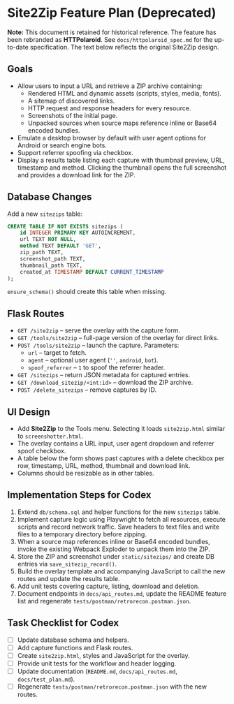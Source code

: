 # Site2Zip Feature Plan (Deprecated)

**Note:** This document is retained for historical reference. The feature has been rebranded as **HTTPolaroid**. See `docs/httpolaroid_spec.md` for the up-to-date specification. The text below reflects the original Site2Zip design.

## Goals
- Allow users to input a URL and retrieve a ZIP archive containing:
  - Rendered HTML and dynamic assets (scripts, styles, media, fonts).
  - A sitemap of discovered links.
  - HTTP request and response headers for every resource.
  - Screenshots of the initial page.
  - Unpacked sources when source maps reference inline or Base64 encoded bundles.
- Emulate a desktop browser by default with user agent options for Android or search engine bots.
- Support referrer spoofing via checkbox.
- Display a results table listing each capture with thumbnail preview, URL, timestamp and method. Clicking the thumbnail opens the full screenshot and provides a download link for the ZIP.

## Database Changes
Add a new `sitezips` table:
```sql
CREATE TABLE IF NOT EXISTS sitezips (
    id INTEGER PRIMARY KEY AUTOINCREMENT,
    url TEXT NOT NULL,
    method TEXT DEFAULT 'GET',
    zip_path TEXT,
    screenshot_path TEXT,
    thumbnail_path TEXT,
    created_at TIMESTAMP DEFAULT CURRENT_TIMESTAMP
);
```
`ensure_schema()` should create this table when missing.

## Flask Routes
- `GET /site2zip` – serve the overlay with the capture form.
- `GET /tools/site2zip` – full-page version of the overlay for direct links.
- `POST /tools/site2zip` – launch the capture. Parameters:
  - `url` – target to fetch.
  - `agent` – optional user agent (`''`, `android`, `bot`).
  - `spoof_referrer` – `1` to spoof the referrer header.
- `GET /sitezips` – return JSON metadata for captured entries.
- `GET /download_sitezip/<int:id>` – download the ZIP archive.
- `POST /delete_sitezips` – remove captures by ID.

## UI Design
- Add **Site2Zip** to the Tools menu. Selecting it loads `site2zip.html` similar to `screenshotter.html`.
- The overlay contains a URL input, user agent dropdown and referrer spoof checkbox.
- A table below the form shows past captures with a delete checkbox per row, timestamp, URL, method, thumbnail and download link.
- Columns should be resizable as in other tables.

## Implementation Steps for Codex
1. Extend `db/schema.sql` and helper functions for the new `sitezips` table.
2. Implement capture logic using Playwright to fetch all resources, execute scripts and record network traffic. Save headers to text files and write files to a temporary directory before zipping.
3. When a source map references inline or Base64 encoded bundles, invoke the existing Webpack Exploder to unpack them into the ZIP.
4. Store the ZIP and screenshot under `static/sitezips/` and create DB entries via `save_sitezip_record()`.
5. Build the overlay template and accompanying JavaScript to call the new routes and update the results table.
6. Add unit tests covering capture, listing, download and deletion.
7. Document endpoints in `docs/api_routes.md`, update the README feature list and regenerate `tests/postman/retrorecon.postman.json`.

## Task Checklist for Codex
- [ ] Update database schema and helpers.
- [ ] Add capture functions and Flask routes.
- [ ] Create `site2zip.html`, styles and JavaScript for the overlay.
- [ ] Provide unit tests for the workflow and header logging.
- [ ] Update documentation (`README.md`, `docs/api_routes.md`, `docs/test_plan.md`).
- [ ] Regenerate `tests/postman/retrorecon.postman.json` with the new routes.
